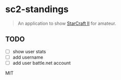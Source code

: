 # sc2-standings
> An application to show [StarCraft II](https://starcraft2.com/) for amateur.

## TODO
- [ ] show user stats
- [ ] add username
- [ ] add user battle.net account

MIT